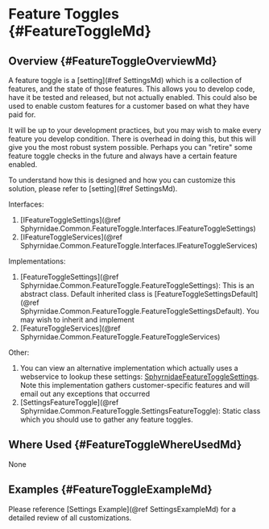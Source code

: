 ﻿# Feature Toggles {#FeatureToggleMd}

## Overview {#FeatureToggleOverviewMd}
A feature toggle is a [setting](#ref SettingsMd) which is a collection of features, and the state of those features.
This allows you to develop code, have it be tested and released, but not actually enabled.
This could also be used to enable custom features for a customer based on what they have paid for.

It will be up to your development practices, but you may wish to make every feature you develop condition.
There is overhead in doing this, but this will give you the most robust system possible.
Perhaps you can "retire" some feature toggle checks in the future and always have a certain feature enabled.

To understand how this is designed and how you can customize this solution, please refer to [setting](#ref SettingsMd).

Interfaces:
1. [IFeatureToggleSettings](@ref Sphyrnidae.Common.FeatureToggle.Interfaces.IFeatureToggleSettings)
2. [IFeatureToggleServices](@ref Sphyrnidae.Common.FeatureToggle.Interfaces.IFeatureToggleServices)

Implementations:
1. [FeatureToggleSettings](@ref Sphyrnidae.Common.FeatureToggle.FeatureToggleSettings): This is an abstract class. Default inherited class is [FeatureToggleSettingsDefault](@ref Sphyrnidae.Common.FeatureToggle.FeatureToggleSettingsDefault). You may wish to inherit and implement
2. [FeatureToggleServices](@ref Sphyrnidae.Common.FeatureToggle.FeatureToggleServices)

Other:
1. You can view an alternative implementation which actually uses a webservice to lookup these settings: <a href="https://github.com/dbartels13/Common/blob/main/SphyrnidaeSettings/FeatureToggle/SphyrnidaeFeatureToggleSettings.cs" target="blank">SphyrnidaeFeatureToggleSettings</a>. Note this implementation gathers customer-specific features and will email out any exceptions that occurred
2. [SettingsFeatureToggle](@ref Sphyrnidae.Common.FeatureToggle.SettingsFeatureToggle): Static class which you should use to gather any feature toggles.

## Where Used {#FeatureToggleWhereUsedMd}
None

## Examples {#FeatureToggleExampleMd}
Please reference [Settings Example](@ref SettingsExampleMd) for a detailed review of all customizations.
